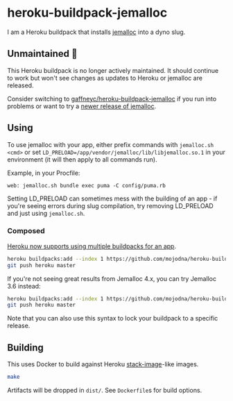 # heroku-buildpack-jemalloc

I am a Heroku buildpack that installs
[jemalloc](http://www.canonware.com/jemalloc/) into a dyno slug.

## Unmaintained :wave:

This Heroku buildpack is no longer actively maintained. It should continue to
work but won't see changes as updates to Heroku or jemalloc are released.

Consider switching to [gaffneyc/heroku-buildpack-jemalloc](https://github.com/gaffneyc/heroku-buildpack-jemalloc/)
if you run into problems or want to try a [newer release of jemalloc](https://github.com/jemalloc/jemalloc/releases).

## Using

To use jemalloc with your app, either prefix commands with `jemalloc.sh <cmd>`
or set `LD_PRELOAD=/app/vendor/jemalloc/lib/libjemalloc.so.1` in your
environment (it will then apply to all commands run).

Example, in your Procfile:

```
web: jemalloc.sh bundle exec puma -C config/puma.rb
```

Setting LD_PRELOAD can sometimes mess with the building of an app - if you're seeing errors during slug compilation, try removing LD_PRELOAD and just using `jemalloc.sh`.

### Composed

[Heroku now supports using multiple buildpacks for an app](https://devcenter.heroku.com/articles/using-multiple-buildpacks-for-an-app).

```bash
heroku buildpacks:add --index 1 https://github.com/mojodna/heroku-buildpack-jemalloc.git
git push heroku master
```

If you're not seeing great results from Jemalloc 4.x, you can try Jemalloc 3.6 instead:

```bash
heroku buildpacks:add --index 1 https://github.com/mojodna/heroku-buildpack-jemalloc.git#v3.6.0
git push heroku master
```

Note that you can also use this syntax to lock your buildpack to a specific release.

## Building

This uses Docker to build against Heroku
[stack-image](https://github.com/heroku/stack-images)-like images.

```bash
make
```

Artifacts will be dropped in `dist/`.  See `Dockerfile`s for build options.

